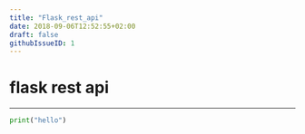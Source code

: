 ```yaml
---
title: "Flask_rest_api"
date: 2018-09-06T12:52:55+02:00
draft: false
githubIssueID: 1
---
```


# flask rest api

---

```python
print("hello")
```